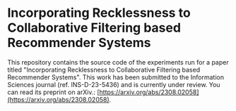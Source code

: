 # Incorporating Recklessness to Collaborative Filtering based Recommender Systems

This repository contains the source code of the experiments run for a paper titled "Incorporating Recklessness to Collaborative Filtering based Recommender Systems". This work has been submitted to the Information Sciences journal (ref. INS-D-23-5436) and is currently under review. You can read its preprint on arXiv.: [https://arxiv.org/abs/2308.02058](https://arxiv.org/abs/2308.02058).
